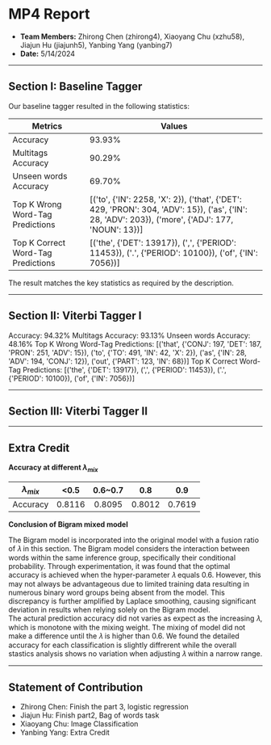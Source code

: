 # MP4 Report

- **Team Members:** Zhirong Chen (zhirong4), Xiaoyang Chu (xzhu58), Jiajun Hu (jiajunh5),  Yanbing Yang (yanbing7)
- **Date:** 5/14/2024

---

## Section I: Baseline Tagger
Our baseline tagger resulted in the following statistics:

|Metrics|Values|
|--|--|
|Accuracy|93.93%|
|Multitags Accuracy|90.29%|
|Unseen words Accuracy|69.70%|
|Top K Wrong Word-Tag Predictions|[('to', {'IN': 2258, 'X': 2}), ('that', {'DET': 429, 'PRON': 304, 'ADV': 15}), ('as', {'IN': 28, 'ADV': 203}), ('more', {'ADJ': 177, 'NOUN': 13})]|
|Top K Correct Word-Tag Predictions| [('the', {'DET': 13917}), (',', {'PERIOD': 11453}), ('.', {'PERIOD': 10100}), ('of', {'IN': 7056})]|

The result matches the key statistics as required by the description.

---
## Section II: Viterbi Tagger I
Accuracy: 94.32%
Multitags Accuracy: 93.13%
        Unseen words Accuracy: 48.16%
        Top K Wrong Word-Tag Predictions: [('that', {'CONJ': 197, 'DET': 187, 'PRON': 251, 'ADV': 15}), ('to', {'TO': 491, 'IN': 42, 'X': 2}), ('as', {'IN': 28, 'ADV': 194, 'CONJ': 12}), ('out', {'PART': 123, 'IN': 68})]
        Top K Correct Word-Tag Predictions: [('the', {'DET': 13917}), (',', {'PERIOD': 11453}), ('.', {'PERIOD': 10100}), ('of', {'IN': 7056})]


---
## Section III: Viterbi Tagger II


---
## Extra Credit
**Accuracy at different $\lambda_{mix}$**

  |$\lambda_{mix}$|<0.5|0.6~0.7|0.8|0.9|
  |:----:|:----:|:----:|:----:|:----:|
  |Accuracy|0.8116|0.8095|0.8012|0.7619|
  
**Conclusion of Bigram mixed model**

The Bigram model is incorporated into the original model with a fusion ratio of 𝜆 in this section. The Bigram model considers the interaction between words within the same inference group, specifically their conditional probability. Through experimentation, it was found that the optimal accuracy is achieved when the hyper-parameter 𝜆 equals 0.6. However, this may not always be advantageous due to limited training data resulting in numerous binary word groups being absent from the model. This discrepancy is further amplified by Laplace smoothing, causing significant deviation in results when relying solely on the Bigram model.  
The actural prediction accuracy did not varies as expect as the increasing 𝜆, which is monotone with the mixing weight. The mixing of model did not make a difference until the 𝜆 is higher than 0.6. We found the detailed accuracy for each classification is slightly diffrerent while the overall stastics analysis shows no variation when adjusting 𝜆 within a narrow range.

---

## Statement of Contribution
- Zhirong Chen: Finish the part 3, logistic regression
- Jiajun Hu: Finish part2, Bag of words task
- Xiaoyang Chu: Image Classification
- Yanbing Yang: Extra Credit




